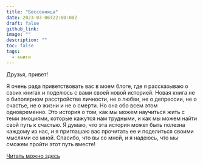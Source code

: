 ```yaml
---
title: "Бессонница"
date: 2023-03-06T22:00:00Z
draft: false
github_link:
image: ""
description: ""
toc: false
tags:
  - книги
---
```


Друзья, привет!

Я очень рада приветствовать вас в моем блоге, где я рассказываю о своих книгах и поделюсь с вами своей новой историей. Новая книга не о биполярном расстройстве личности, не о любви, не о депрессии, не о счастье, не о жизни и не о смерти. Но она обо всем этом одновременно. Это история о том, как мы можем научиться жить с теми эмоциями, которые кажутся нам трудными, и как мы можем найти свой путь к счастью. Я думаю, что эта история может быть полезна каждому из нас, и я приглашаю вас прочитать ее и поделиться своими мыслями со мной. Спасибо, что вы со мной, и я надеюсь, что мы сможем пройти этот путь вместе!

[Читать можно здесь](https://bipoliarnayazvezda.github.io/insomnia/)